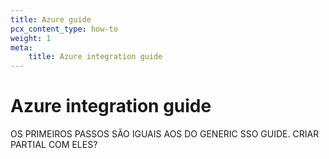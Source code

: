 ```yaml
---
title: Azure guide
pcx_content_type: how-to
weight: 1
meta:
    title: Azure integration guide
---
```


# Azure integration guide


OS PRIMEIROS PASSOS SÃO IGUAIS AOS DO GENERIC SSO GUIDE. CRIAR PARTIAL COM ELES?